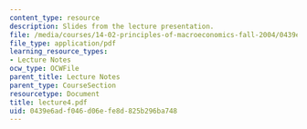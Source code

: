 ```yaml
---
content_type: resource
description: Slides from the lecture presentation.
file: /media/courses/14-02-principles-of-macroeconomics-fall-2004/0439e6adf046d06efe8d825b296ba748_lecture4.pdf
file_type: application/pdf
learning_resource_types:
- Lecture Notes
ocw_type: OCWFile
parent_title: Lecture Notes
parent_type: CourseSection
resourcetype: Document
title: lecture4.pdf
uid: 0439e6ad-f046-d06e-fe8d-825b296ba748
---
```

